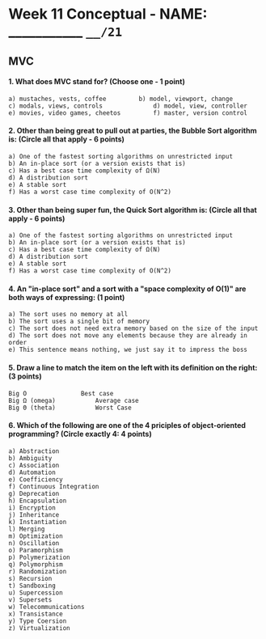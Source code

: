 # Week 11 Conceptual - NAME: ___________  `__/21`


## MVC

#### 1. What does MVC stand for? (Choose one - 1 point)

```
a) mustaches, vests, coffee			b) model, viewport, change
c) modals, views, controls  			d) model, view, controller
e) movies, video games, cheetos			f) master, version control
```

#### 2. Other than being great to pull out at parties, the Bubble Sort algorithm is: (Circle all that apply - 6 points)

```
a) One of the fastest sorting algorithms on unrestricted input
b) An in-place sort (or a version exists that is)
c) Has a best case time complexity of Ω(N)
d) A distribution sort
e) A stable sort
f) Has a worst case time complexity of O(N^2)
```

#### 3. Other than being super fun, the Quick Sort algorithm is: (Circle all that apply - 6 points)

```
a) One of the fastest sorting algorithms on unrestricted input
b) An in-place sort (or a version exists that is)
c) Has a best case time complexity of Ω(N)
d) A distribution sort
e) A stable sort
f) Has a worst case time complexity of O(N^2)
```

#### 4. An "in-place sort" and a sort with a "space complexity of O(1)" are both ways of expressing: (1 point)

```
a) The sort uses no memory at all
b) The sort uses a single bit of memory
c) The sort does not need extra memory based on the size of the input
d) The sort does not move any elements because they are already in order
e) This sentence means nothing, we just say it to impress the boss
```

#### 5. Draw a line to match the item on the left with its definition on the right: (3 points)

```
Big O				Best case
Big Ω (omega)			Average case
Big Θ (theta)			Worst Case
```

#### 6. Which of the following are one of the 4 priciples of object-oriented programming? (Circle exactly 4: 4 points)

```
a) Abstraction		
b) Ambiguity
c) Association
d) Automation
e) Coefficiency	
f) Continuous Integration
g) Deprecation
h) Encapsulation 
i) Encryption
j) Inheritance 
k) Instantiation 
l) Merging
m) Optimization
n) Oscillation
o) Paramorphism
p) Polymerization 
q) Polymorphism
r) Randomization
s) Recursion
t) Sandboxing
u) Supercession
v) Supersets 
w) Telecommunications
x) Transistance
y) Type Coersion
z) Virtualization
```
